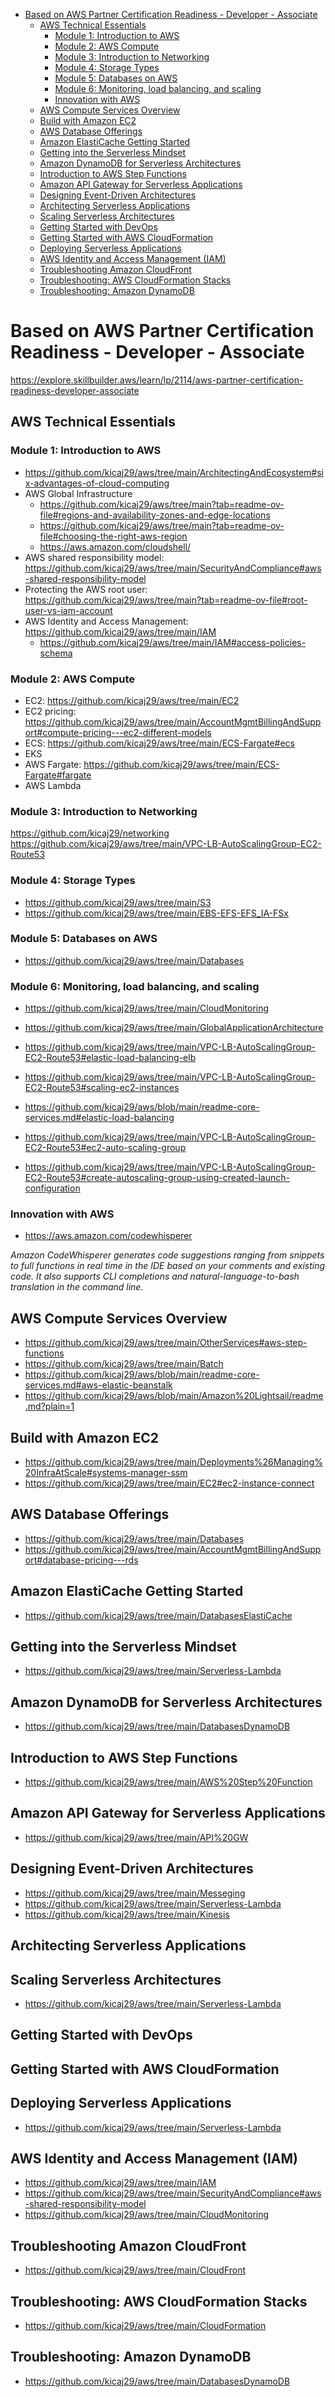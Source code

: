 - [Based on AWS Partner Certification Readiness - Developer - Associate](#based-on-aws-partner-certification-readiness---developer---associate)
  - [AWS Technical Essentials](#aws-technical-essentials)
    - [Module 1: Introduction to AWS](#module-1-introduction-to-aws)
    - [Module 2: AWS Compute](#module-2-aws-compute)
    - [Module 3: Introduction to Networking](#module-3-introduction-to-networking)
    - [Module 4: Storage Types](#module-4-storage-types)
    - [Module 5: Databases on AWS](#module-5-databases-on-aws)
    - [Module 6: Monitoring, load balancing, and scaling](#module-6-monitoring-load-balancing-and-scaling)
    - [Innovation with AWS](#innovation-with-aws)
  - [AWS Compute Services Overview](#aws-compute-services-overview)
  - [Build with Amazon EC2](#build-with-amazon-ec2)
  - [AWS Database Offerings](#aws-database-offerings)
  - [Amazon ElastiCache Getting Started](#amazon-elasticache-getting-started)
  - [Getting into the Serverless Mindset](#getting-into-the-serverless-mindset)
  - [Amazon DynamoDB for Serverless Architectures](#amazon-dynamodb-for-serverless-architectures)
  - [Introduction to AWS Step Functions](#introduction-to-aws-step-functions)
  - [Amazon API Gateway for Serverless Applications](#amazon-api-gateway-for-serverless-applications)
  - [Designing Event-Driven Architectures](#designing-event-driven-architectures)
  - [Architecting Serverless Applications](#architecting-serverless-applications)
  - [Scaling Serverless Architectures](#scaling-serverless-architectures)
  - [Getting Started with DevOps](#getting-started-with-devops)
  - [Getting Started with AWS CloudFormation](#getting-started-with-aws-cloudformation)
  - [Deploying Serverless Applications](#deploying-serverless-applications)
  - [AWS Identity and Access Management (IAM)](#aws-identity-and-access-management-iam)
  - [Troubleshooting Amazon CloudFront](#troubleshooting-amazon-cloudfront)
  - [Troubleshooting: AWS CloudFormation Stacks](#troubleshooting-aws-cloudformation-stacks)
  - [Troubleshooting: Amazon DynamoDB](#troubleshooting-amazon-dynamodb)

# Based on AWS Partner Certification Readiness - Developer - Associate

https://explore.skillbuilder.aws/learn/lp/2114/aws-partner-certification-readiness-developer-associate

## AWS Technical Essentials

### Module 1: Introduction to AWS

* https://github.com/kicaj29/aws/tree/main/ArchitectingAndEcosystem#six-advantages-of-cloud-computing
* AWS Global Infrastructure
  * https://github.com/kicaj29/aws/tree/main?tab=readme-ov-file#regions-and-availability-zones-and-edge-locations
  * https://github.com/kicaj29/aws/tree/main?tab=readme-ov-file#choosing-the-right-aws-region
  * https://aws.amazon.com/cloudshell/
* AWS shared responsibility model: https://github.com/kicaj29/aws/tree/main/SecurityAndCompliance#aws-shared-responsibility-model
* Protecting the AWS root user: https://github.com/kicaj29/aws/tree/main?tab=readme-ov-file#root-user-vs-iam-account
* AWS Identity and Access Management: https://github.com/kicaj29/aws/tree/main/IAM
  * https://github.com/kicaj29/aws/tree/main/IAM#access-policies-schema

### Module 2: AWS Compute

* EC2: https://github.com/kicaj29/aws/tree/main/EC2
* EC2 pricing: https://github.com/kicaj29/aws/tree/main/AccountMgmtBillingAndSupport#compute-pricing---ec2-different-models
* ECS: https://github.com/kicaj29/aws/tree/main/ECS-Fargate#ecs
* EKS
* AWS Fargate: https://github.com/kicaj29/aws/tree/main/ECS-Fargate#fargate
* AWS Lambda

### Module 3: Introduction to Networking

https://github.com/kicaj29/networking   
https://github.com/kicaj29/aws/tree/main/VPC-LB-AutoScalingGroup-EC2-Route53

### Module 4: Storage Types

* https://github.com/kicaj29/aws/tree/main/S3   
* https://github.com/kicaj29/aws/tree/main/EBS-EFS-EFS_IA-FSx   

### Module 5: Databases on AWS

* https://github.com/kicaj29/aws/tree/main/Databases

### Module 6: Monitoring, load balancing, and scaling

* https://github.com/kicaj29/aws/tree/main/CloudMonitoring   

* https://github.com/kicaj29/aws/tree/main/GlobalApplicationArchitecture

* https://github.com/kicaj29/aws/tree/main/VPC-LB-AutoScalingGroup-EC2-Route53#elastic-load-balancing-elb
* https://github.com/kicaj29/aws/tree/main/VPC-LB-AutoScalingGroup-EC2-Route53#scaling-ec2-instances   
* https://github.com/kicaj29/aws/blob/main/readme-core-services.md#elastic-load-balancing   
  
* https://github.com/kicaj29/aws/tree/main/VPC-LB-AutoScalingGroup-EC2-Route53#ec2-auto-scaling-group
* https://github.com/kicaj29/aws/tree/main/VPC-LB-AutoScalingGroup-EC2-Route53#create-autoscaling-group-using-created-launch-configuration

### Innovation with AWS

* https://aws.amazon.com/codewhisperer

*Amazon CodeWhisperer generates code suggestions ranging from snippets to full functions in real time in the IDE based on your comments and existing code. It also supports CLI completions and natural-language-to-bash translation in the command line.*

## AWS Compute Services Overview

* https://github.com/kicaj29/aws/tree/main/OtherServices#aws-step-functions
* https://github.com/kicaj29/aws/tree/main/Batch
* https://github.com/kicaj29/aws/blob/main/readme-core-services.md#aws-elastic-beanstalk
* https://github.com/kicaj29/aws/blob/main/Amazon%20Lightsail/readme.md?plain=1

## Build with Amazon EC2

* https://github.com/kicaj29/aws/tree/main/Deployments%26Managing%20InfraAtScale#systems-manager-ssm
* https://github.com/kicaj29/aws/tree/main/EC2#ec2-instance-connect

## AWS Database Offerings

* https://github.com/kicaj29/aws/tree/main/Databases
* https://github.com/kicaj29/aws/tree/main/AccountMgmtBillingAndSupport#database-pricing---rds

## Amazon ElastiCache Getting Started

* https://github.com/kicaj29/aws/tree/main/DatabasesElastiCache

## Getting into the Serverless Mindset

* https://github.com/kicaj29/aws/tree/main/Serverless-Lambda

## Amazon DynamoDB for Serverless Architectures

* https://github.com/kicaj29/aws/tree/main/DatabasesDynamoDB

## Introduction to AWS Step Functions

* https://github.com/kicaj29/aws/tree/main/AWS%20Step%20Function

## Amazon API Gateway for Serverless Applications

* https://github.com/kicaj29/aws/tree/main/API%20GW

## Designing Event-Driven Architectures

* https://github.com/kicaj29/aws/tree/main/Messeging
* https://github.com/kicaj29/aws/tree/main/Serverless-Lambda
* https://github.com/kicaj29/aws/tree/main/Kinesis

## Architecting Serverless Applications

## Scaling Serverless Architectures

* https://github.com/kicaj29/aws/tree/main/Serverless-Lambda

## Getting Started with DevOps 

## Getting Started with AWS CloudFormation

## Deploying Serverless Applications

* https://github.com/kicaj29/aws/tree/main/Serverless-Lambda

## AWS Identity and Access Management (IAM)

* https://github.com/kicaj29/aws/tree/main/IAM
* https://github.com/kicaj29/aws/tree/main/SecurityAndCompliance#aws-shared-responsibility-model
* https://github.com/kicaj29/aws/tree/main/CloudMonitoring

## Troubleshooting Amazon CloudFront

* https://github.com/kicaj29/aws/tree/main/CloudFront

## Troubleshooting: AWS CloudFormation Stacks

* https://github.com/kicaj29/aws/tree/main/CloudFormation

## Troubleshooting: Amazon DynamoDB

* https://github.com/kicaj29/aws/tree/main/DatabasesDynamoDB


